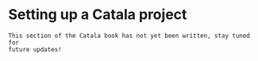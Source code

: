 # Setting up a Catala project

~~~admonish danger title="Work in progress"
This section of the Catala book has not yet been written, stay tuned for
future updates!
~~~
